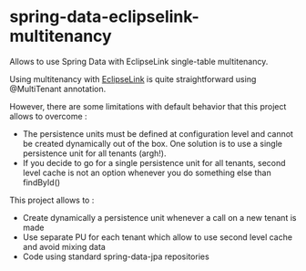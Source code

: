 # spring-data-eclipselink-multitenancy

Allows to use Spring Data with EclipseLink single-table multitenancy.

Using multitenancy with <a href="http://www.eclipse.org/eclipselink">EclipseLink</a> is quite straightforward using @MultiTenant annotation.

However, there are some limitations with default behavior that this project allows to overcome :
- The persistence units must be defined at configuration level and cannot be created dynamically out of the box. One solution is to use a single persistence unit for all tenants (argh!).
- If you decide to go for a single persistence unit for all tenants, second level cache is not an option whenever you do something else than findById()

This project allows to :
- Create dynamically a persistence unit whenever a call on a new tenant is made
- Use separate PU for each tenant which allow to use second level cache and avoid mixing data
- Code using standard spring-data-jpa repositories
